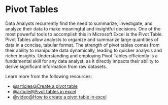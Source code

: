# Pivot Tables 

Data Analysts recurrently find the need to summarize, investigate, and analyze their data to make meaningful and insightful decisions. One of the most powerful tools to accomplish this in Microsoft Excel is the Pivot Table. Pivot Tables allow analysts to organize and summarize large quantities of data in a concise, tabular format. The strength of pivot tables comes from their ability to manipulate data dynamically, leading to quicker analysis and richer insights. Understanding and employing Pivot Tables efficiently is a fundamental skill for any data analyst, as it directly impacts their ability to derive significant information from raw datasets.

Learn more from the following resources:

- [@articles@Create a pivot table](https://support.microsoft.com/en-gb/office/create-a-pivottable-to-analyze-worksheet-data-a9a84538-bfe9-40a9-a8e9-f99134456576)
- [@article@Pivot tables in excel](https://www.excel-easy.com/data-analysis/pivot-tables.html)
- [@video@How to create a pivot table in excel](https://www.youtube.com/watch?v=PdJzy956wo4)